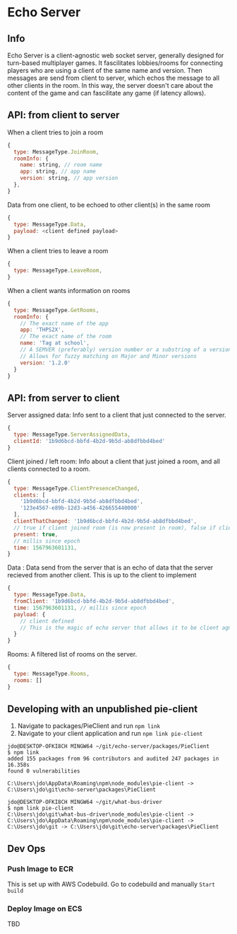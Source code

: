 # Echo Server

## Info

Echo Server is a client-agnostic web socket server, generally designed for turn-based multiplayer games. It fascilitates lobbies/rooms for connecting players who are using a client of the same name and version. Then messages are send from client to server, which echos the message to all other clients in the room. In this way, the server doesn't care about the content of the game and can fascilitate any game (if latency allows).

## API: from client to server

When a client tries to join a room

```js
{
  type: MessageType.JoinRoom,
  roomInfo: {
    name: string, // room name
    app: string, // app name
    version: string, // app version
  },
}
```

Data from one client, to be echoed to other client(s) in the same room

```js
{
  type: MessageType.Data,
  payload: <client defined payload>
}
```

When a client tries to leave a room

```js
{
  type: MessageType.LeaveRoom,
}
```

When a client wants information on rooms

```js
{
  type: MessageType.GetRooms,
  roomInfo: {
    // The exact name of the app
    app: 'THPS2X',
    // The exact name of the room
    name: 'Tag at school',
    // A SEMVER (preferably) version number or a substring of a version number.
    // Allows for fuzzy matching on Major and Minor versions
    version: '1.2.0'
  }
}
```

## API: from server to client

Server assigned data: Info sent to a client that just connected to the server.

```js
{
  type: MessageType.ServerAssignedData,
  clientId: '1b9d6bcd-bbfd-4b2d-9b5d-ab8dfbbd4bed'
}
```

Client joined / left room: Info about a client that just joined a room, and all clients connected to a room.

```js
{
  type: MessageType.ClientPresenceChanged,
  clients: [
    '1b9d6bcd-bbfd-4b2d-9b5d-ab8dfbbd4bed',
    '123e4567-e89b-12d3-a456-426655440000'
  ],
  clientThatChanged: '1b9d6bcd-bbfd-4b2d-9b5d-ab8dfbbd4bed',
  // true if client joined room (is now present in room), false if client left room (is no longer present in room)
  present: true,
  // millis since epoch
  time: 1567963601131,
}
```

Data : Data send from the server that is an echo of data that the server recieved from another client. This is up to the client to implement

```js
{
  type: MessageType.Data,
  fromClient: '1b9d6bcd-bbfd-4b2d-9b5d-ab8dfbbd4bed',
  time: 1567963601131, // millis since epoch
  payload: {
    // client defined
    // This is the magic of echo server that allows it to be client agnostic
  }
}
```

Rooms: A filtered list of rooms on the server.

```js
{
  type: MessageType.Rooms,
  rooms: []
}
```

## Developing with an unpublished pie-client

1. Navigate to packages/PieClient and run `npm link`
2. Navigate to your client application and run `npm link pie-client`

```
jdo@DESKTOP-OFKI8CH MINGW64 ~/git/echo-server/packages/PieClient
$ npm link
added 155 packages from 96 contributors and audited 247 packages in 16.358s
found 0 vulnerabilities

C:\Users\jdo\AppData\Roaming\npm\node_modules\pie-client -> C:\Users\jdo\git\echo-server\packages\PieClient

jdo@DESKTOP-OFKI8CH MINGW64 ~/git/what-bus-driver
$ npm link pie-client
C:\Users\jdo\git\what-bus-driver\node_modules\pie-client -> C:\Users\jdo\AppData\Roaming\npm\node_modules\pie-client -> C:\Users\jdo\git -> C:\Users\jdo\git\echo-server\packages\PieClient

```

## Dev Ops

### Push Image to ECR

This is set up with AWS Codebuild. Go to codebuild and manually `Start build`

### Deploy Image on ECS

TBD
